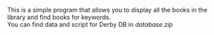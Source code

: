 
This is a simple program that allows you to display all the books in the library and find books for keywords.
<br>You can find data and script for Derby DB in *database.zip*
